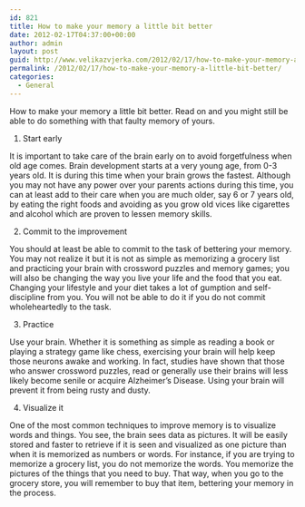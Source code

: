 ```yaml
---
id: 821
title: How to make your memory a little bit better
date: 2012-02-17T04:37:00+00:00
author: admin
layout: post
guid: http://www.velikazvjerka.com/2012/02/17/how-to-make-your-memory-a-little-bit-better/
permalink: /2012/02/17/how-to-make-your-memory-a-little-bit-better/
categories:
  - General
---
```

How to make your memory a little bit better. Read on and you might still be able to do something with that faulty memory of yours.

1. Start early
  
It is important to take care of the brain early on to avoid forgetfulness when old age comes. Brain development starts at a very young age, from 0-3 years old. It is during this time when your brain grows the fastest. Although you may not have any power over your parents actions during this time, you can at least add to their care when you are much older, say 6 or 7 years old, by eating the right foods and avoiding as you grow old vices like cigarettes and alcohol which are proven to lessen memory skills. 

2. Commit to the improvement
  
You should at least be able to commit to the task of bettering your memory. You may not realize it but it is not as simple as memorizing a grocery list and practicing your brain with crossword puzzles and memory games; you will also be changing the way you live your life and the food that you eat. Changing your lifestyle and your diet takes a lot of gumption and self-discipline from you. You will not be able to do it if you do not commit wholeheartedly to the task. 

3. Practice
  
Use your brain. Whether it is something as simple as reading a book or playing a strategy game like chess, exercising your brain will help keep those neurons awake and working. In fact, studies have shown that those who answer crossword puzzles, read or generally use their brains will less likely become senile or acquire Alzheimer’s Disease. Using your brain will prevent it from being rusty and dusty. 

4. Visualize it
  
One of the most common techniques to improve memory is to visualize words and things. You see, the brain sees data as pictures. It will be easily stored and faster to retrieve if it is seen and visualized as one picture than when it is memorized as numbers or words. For instance, if you are trying to memorize a grocery list, you do not memorize the words. You memorize the pictures of the things that you need to buy. That way, when you go to the grocery store, you will remember to buy that item, bettering your memory in the process.
